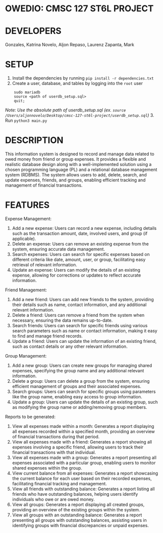 # OWEDIO: CMSC 127 ST6L PROJECT

# DEVELOPERS
Gonzales, Katrina 
Novelo, Aljon
Repaso, Laurenz
Zapanta, Mark

# SETUP
1. Install the dependencies by running `pip install -r dependencies.txt`
2. Create a user, database, and tables by logging into the `root` user
```
    sudo mariadb
    source <path of userdb_setup.sql>
    quit;
```
*Note:*
*Use the absolute path of userdb_setup.sql (ex. `source /Users/aljonnovelo/Desktop/cmsc-127-st6l-project/userdb_setup.sql`)*
3. Run `python3 main.py`

# DESCRIPTION
This information system is designed to record and manage data related to owed money from friend or group expenses. It provides a flexible and realistic database design along with a well-implemented solution using a chosen programming language (PL) and a relational database management system (RDBMS). The system allows users to add, delete, search, and update expenses, friends, and groups, enabling efficient tracking and management of financial transactions.

# FEATURES
Expense Management:
1. Add a new expense: Users can record a new expense, including details such as the transaction amount, date, involved users, and group  (if applicable).
2. Delete an expense: Users can remove an existing expense from the system, ensuring accurate data management.
3. Search expenses: Users can search for specific expenses based on different criteria like date, amount, user, or group, facilitating   easy retrieval of relevant information.
4. Update an expense: Users can modify the details of an existing expense, allowing for corrections or updates to reflect accurate information.

Friend Management:
1. Add a new friend: Users can add new friends to the system, providing their details such as name, contact information, and any additional relevant information.
2. Delete a friend: Users can remove a friend from the system when necessary, ensuring the data remains up-to-date.
3. Search friends: Users can search for specific friends using various search parameters such as name or contact information, making it easy to find and manage friend records.
4. Update a friend: Users can update the information of an existing friend, such as contact details or any other relevant information.

Group Management:
1. Add a new group: Users can create new groups for managing shared expenses, specifying the group name and any additional relevant information.
2. Delete a group: Users can delete a group from the system, ensuring efficient management of groups and their associated expenses.
3. Search groups: Users can search for specific groups using parameters like the group name, enabling easy access to group information.
4. Update a group: Users can update the details of an existing group, such as modifying the group name or adding/removing group members.

Reports to be generated:

1. View all expenses made within a month: Generates a report displaying all expenses recorded within a specified month, providing an overview of financial transactions during that period.
2. View all expenses made with a friend: Generates a report showing all expenses involving a specific friend, allowing users to track their financial transactions with that individual.
3. View all expenses made with a group: Generates a report presenting all expenses associated with a particular group, enabling users to monitor shared expenses within the group.
4. View current balance from all expenses: Generates a report showcasing the current balance for each user based on their recorded expenses, facilitating financial tracking and management.
5. View all friends with outstanding balance: Generates a report listing all friends who have outstanding balances, helping users identify individuals who owe or are owed money.
6. View all groups: Generates a report displaying all created groups, providing an overview of the existing groups within the system.
7. View all groups with an outstanding balance: Generates a report presenting all groups with outstanding balances, assisting users in identifying groups with financial discrepancies or unpaid expenses.







